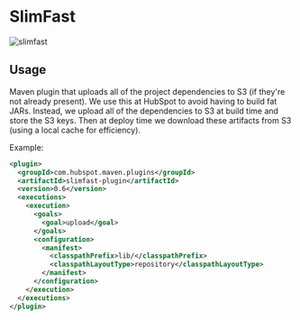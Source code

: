 # SlimFast

![slimfast](https://tremblyfitness.files.wordpress.com/2011/06/slim.jpg)

## Usage

Maven plugin that uploads all of the project dependencies to S3 (if they're not already present). We use this at HubSpot to avoid
having to build fat JARs. Instead, we upload all of the dependencies to S3 at build time and store the S3 keys. Then at deploy time 
we download these artifacts from S3 (using a local cache for efficiency).

Example:

```xml
<plugin>
  <groupId>com.hubspot.maven.plugins</groupId>
  <artifactId>slimfast-plugin</artifactId>
  <version>0.6</version>
  <executions>
    <execution>
      <goals>
        <goal>upload</goal>
      </goals>
      <configuration>
        <manifest>
          <classpathPrefix>lib/</classpathPrefix>
          <classpathLayoutType>repository</classpathLayoutType>
        </manifest>
      </configuration>
    </execution>
  </executions>
</plugin>
```
